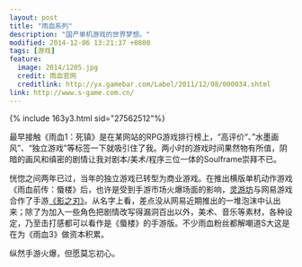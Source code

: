 ```yaml
---
layout: post
title: "雨血系列"
description: "国产单机游戏的世界梦想。"
modified: 2014-12-06 13:21:37 +0800
tags: [游戏]
feature:
  image: 2014/1205.jpg
  credit: 雨血官网
  creditlink: http://yx.gamebar.com/Label/2011/12/08/000034.shtml
link: http://www.s-game.com.cn/
---
```


{% include 163y3.html sid="27562512"%}

最早接触《雨血1：死镇》是在某网站的RPG游戏排行榜上，“高评价“、”水墨画风”、“独立游戏”等标签一下就吸引住了我。两小时的游戏时间果然物有所值，阴暗的画风和缜密的剧情让我对剧本/美术/程序三位一体的Soulframe崇拜不已。

恍惚之间两年已过，当年的独立游戏已转型为商业游戏。在推出横版单机动作游戏《雨血前传：蜃楼》后，也许是受到手游市场火爆场面的影响，[灵游坊](http://www.s-game.com.cn/)与网易游戏合作了手游[《影之刃》](http://yzr.163.com/)。从名字上看，差点没从网易近期推出的一堆泡沫中认出来；除了为加入一些角色把剧情改写得漏洞百出以外，美术、音乐等素材，各种设定，乃至击打感都可以看作是《蜃楼》的手游版。不少雨血粉丝都解嘲道S大这是在为《雨血3》做资本积累。

纵然手游火爆，但愿莫忘初心。
